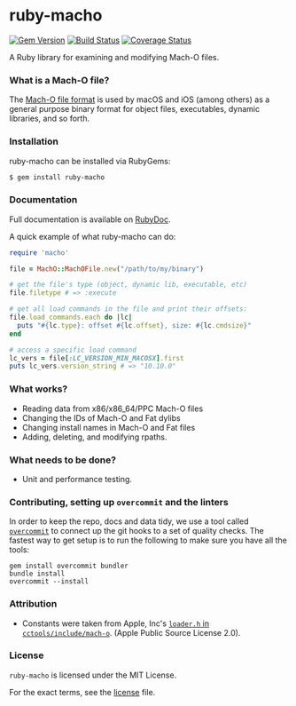 ruby-macho
================

[![Gem Version](https://badge.fury.io/rb/ruby-macho.svg)](http://badge.fury.io/rb/ruby-macho)
[![Build Status](https://travis-ci.org/Homebrew/ruby-macho.svg?branch=master)](https://travis-ci.org/Homebrew/ruby-macho)
[![Coverage Status](https://codecov.io/gh/Homebrew/ruby-macho/branch/master/graph/badge.svg)](https://codecov.io/gh/Homebrew/ruby-macho)

A Ruby library for examining and modifying Mach-O files.

### What is a Mach-O file?

The [Mach-O file format](https://en.wikipedia.org/wiki/Mach-O) is used by macOS
and iOS (among others) as a general purpose binary format for object files,
executables, dynamic libraries, and so forth.

### Installation

ruby-macho can be installed via RubyGems:

```bash
$ gem install ruby-macho
```

### Documentation

Full documentation is available on [RubyDoc](http://www.rubydoc.info/gems/ruby-macho/).

A quick example of what ruby-macho can do:

```ruby
require 'macho'

file = MachO::MachOFile.new("/path/to/my/binary")

# get the file's type (object, dynamic lib, executable, etc)
file.filetype # => :execute

# get all load commands in the file and print their offsets:
file.load_commands.each do |lc|
  puts "#{lc.type}: offset #{lc.offset}, size: #{lc.cmdsize}"
end

# access a specific load command
lc_vers = file[:LC_VERSION_MIN_MACOSX].first
puts lc_vers.version_string # => "10.10.0"
```

### What works?

* Reading data from x86/x86_64/PPC Mach-O files
* Changing the IDs of Mach-O and Fat dylibs
* Changing install names in Mach-O and Fat files
* Adding, deleting, and modifying rpaths.

### What needs to be done?

* Unit and performance testing.

### Contributing, setting up `overcommit` and the linters

In order to keep the repo, docs and data tidy, we use a tool called [`overcommit`](https://github.com/sds/overcommit)
to connect up the git hooks to a set of quality checks.  The fastest way to get setup is to run the following to make
sure you have all the tools:

```shell
gem install overcommit bundler
bundle install
overcommit --install
```

### Attribution

* Constants were taken from Apple, Inc's
[`loader.h` in `cctools/include/mach-o`](https://opensource.apple.com/source/cctools/cctools-973.0.1/include/mach-o/loader.h.auto.html).
(Apple Public Source License 2.0).

### License

`ruby-macho` is licensed under the MIT License.

For the exact terms, see the [license](LICENSE) file.
